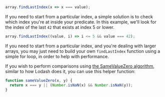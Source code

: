 ```javascript
array.findLastIndex(x => x === value);
```

If you need to start from a particular index, a simple solution is to check which index you're at inside your predicate. In this example, we'll look for the index of the last `42` that exists at index 5 or lower.

```javascript
array.findLastIndex((value, i) => i <= 5 && value === 42);
```

If you need to start from a particular index, and you're dealing with larger arrays, you may just need to build your own `findLastIndex` function using a simple for loop, in order to help with performance.

If you wish to perform comparisons using [the SameValueZero algorithm](https://developer.mozilla.org/en-US/docs/Web/JavaScript/Equality_comparisons_and_sameness#same-value-zero_equality), similar to how Lodash does it, you can use this helper function:

```javascript
function sameValueZero(x, y) {
  return x === y || (Number.isNaN(x) && Number.isNaN(y));
}
```
